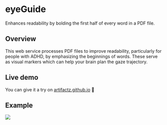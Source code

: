 # eyeGuide

Enhances readability by bolding the first half of every word in a PDF file.

## Overview

This web service processes PDF files to improve readability, particularly for people with ADHD, by emphasizing the beginnings of words.
These serve as visual markers which can help your brain plan the gaze trajectory.

## Live demo

You can give it a try on [artifactz.github.io](https://artifactz.github.io/eye-guide.html) :rocket:

## Example

![](https://artifactz.github.io/media/eye-guide.png)  
